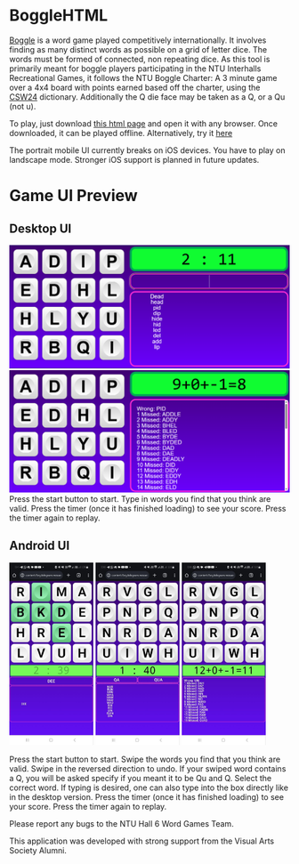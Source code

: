 # BoggleHTML
[Boggle](https://en.wikipedia.org/wiki/Boggle) is a word game played competitively internationally. It involves finding as many distinct words as possible on a grid of letter dice. The words must be formed of connected, non repeating dice. As this tool is primarily meant for boggle players participating in the NTU Interhalls Recreational Games, it follows the NTU Boggle Charter: A 3 minute game over a 4x4 board with points earned based off the charter, using the [CSW24](https://www.cocoscrabble.org/news/new-csw24-lexicon) dictionary. Additionally the Q die face may be taken as a Q, or a Qu (not u).

To play, just download [this html page](https://github.com/JaredXwos/BoggleHTML/releases/download/v1.0.0/Boggle.html) and open it with any browser. Once downloaded, it can be played offline.
Alternatively, try it [here](https://jaredxwos.github.io/PlayBoggle/)

The portrait mobile UI currently breaks on iOS devices. You have to play on landscape mode. Stronger iOS support is planned in future updates.

# Game UI Preview
## Desktop UI
![Desktop Game In Progress](./screenshots/Desktop%20UI%20(Solving).png)
![Desktop Game Complete](./screenshots/Desktop%20UI%20(Results).png)
Press the start button to start. Type in words you find that you think are valid. Press the timer (once it has finished loading) to see your score. Press the timer again to replay.

## Android UI
<p float=left>
  <img src="./screenshots/Mobile%20UI%20(Solving).jpg" width=30%/>
  <img src="./screenshots/Mobile%20UI%20(Q%20words).jpg" width=30%/>
  <img src="./screenshots/Mobile%20UI%20(Results).jpg" width=30%/>
</p>

Press the start button to start. Swipe the words you find that you think are valid. Swipe in the reversed direction to undo. If your swiped word contains a Q, you will be asked specify if you meant it to be Qu and Q. Select the correct word. If typing is desired, one can also type into the box directly like in the desktop version. Press the timer (once it has finished loading) to see your score. Press the timer again to replay.

Please report any bugs to the NTU Hall 6 Word Games Team.

This application was developed with strong support from the Visual Arts Society Alumni.
